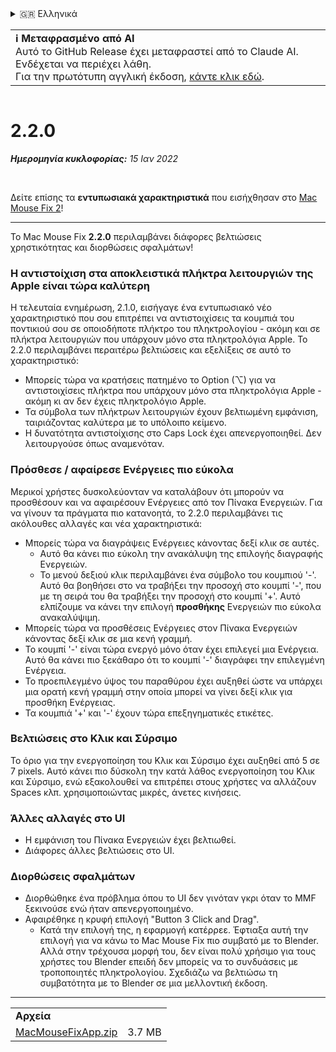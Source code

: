 <details>
<summary>🇬🇷 Ελληνικά</summary>

[🇬🇧 English (GitHub Release)](https://github.com/noah-nuebling/mac-mouse-fix/releases/tag/2.2.0)\
[🇦🇩 Català](https://redirect.macmousefix.com/?target=mmf-release&tag=2.2.0&locale=ca)\
[🇩🇪 Deutsch](https://redirect.macmousefix.com/?target=mmf-release&tag=2.2.0&locale=de)\
[🇪🇸 Español](https://redirect.macmousefix.com/?target=mmf-release&tag=2.2.0&locale=es)\
[🇫🇷 Français](https://redirect.macmousefix.com/?target=mmf-release&tag=2.2.0&locale=fr)\
[🇮🇩 Indonesia](https://redirect.macmousefix.com/?target=mmf-release&tag=2.2.0&locale=id)\
[🇮🇹 Italiano](https://redirect.macmousefix.com/?target=mmf-release&tag=2.2.0&locale=it)\
[🇭🇺 Magyar](https://redirect.macmousefix.com/?target=mmf-release&tag=2.2.0&locale=hu)\
[🇳🇱 Nederlands](https://redirect.macmousefix.com/?target=mmf-release&tag=2.2.0&locale=nl)\
[🇵🇱 Polski](https://redirect.macmousefix.com/?target=mmf-release&tag=2.2.0&locale=pl)\
[🇧🇷 Português (Brasil)](https://redirect.macmousefix.com/?target=mmf-release&tag=2.2.0&locale=pt-BR)\
[🇵🇹 Português (Portugal)](https://redirect.macmousefix.com/?target=mmf-release&tag=2.2.0&locale=pt-PT)\
[🇷🇴 Română](https://redirect.macmousefix.com/?target=mmf-release&tag=2.2.0&locale=ro)\
[🇸🇪 Svenska](https://redirect.macmousefix.com/?target=mmf-release&tag=2.2.0&locale=sv)\
[🇻🇳 Tiếng Việt](https://redirect.macmousefix.com/?target=mmf-release&tag=2.2.0&locale=vi)\
[🇹🇷 Türkçe](https://redirect.macmousefix.com/?target=mmf-release&tag=2.2.0&locale=tr)\
[🇨🇿 Čeština](https://redirect.macmousefix.com/?target=mmf-release&tag=2.2.0&locale=cs)\
**🇬🇷 Ελληνικά**\
[🇷🇺 Русский](https://redirect.macmousefix.com/?target=mmf-release&tag=2.2.0&locale=ru)\
[🇺🇦 Українська](https://redirect.macmousefix.com/?target=mmf-release&tag=2.2.0&locale=uk)\
[🇮🇱 עברית](https://redirect.macmousefix.com/?target=mmf-release&tag=2.2.0&locale=he)\
[🇸🇦 العربية](https://redirect.macmousefix.com/?target=mmf-release&tag=2.2.0&locale=ar)\
[🇮🇳 हिन्दी](https://redirect.macmousefix.com/?target=mmf-release&tag=2.2.0&locale=hi)\
[🇹🇭 ไทย](https://redirect.macmousefix.com/?target=mmf-release&tag=2.2.0&locale=th)\
[🇨🇳 中文 (简体)](https://redirect.macmousefix.com/?target=mmf-release&tag=2.2.0&locale=zh-Hans)\
[🇨🇳 中文 (繁體)](https://redirect.macmousefix.com/?target=mmf-release&tag=2.2.0&locale=zh-Hant)\
[🇭🇰 中文（香港)](https://redirect.macmousefix.com/?target=mmf-release&tag=2.2.0&locale=zh-HK)\
[🇯🇵 日本語](https://redirect.macmousefix.com/?target=mmf-release&tag=2.2.0&locale=ja)\
[🇰🇷 한국어](https://redirect.macmousefix.com/?target=mmf-release&tag=2.2.0&locale=ko)\
[Help translate Mac Mouse Fix to different languages!](https://github.com/noah-nuebling/mac-mouse-fix/discussions/731)
</details>
<table align=><td>
<b>ℹ️ Μεταφρασμένο από AI</b><br>
Αυτό το GitHub Release έχει μεταφραστεί από το Claude AI. Ενδέχεται να περιέχει λάθη.<br>
Για την πρωτότυπη αγγλική έκδοση, <a href="https://github.com/noah-nuebling/mac-mouse-fix/releases/tag/2.2.0">κάντε κλικ εδώ</a>.
</td></table>

<table></table>

# 2.2.0
***Ημερομηνία κυκλοφορίας:** 15 Ιαν 2022*

<br>

Δείτε επίσης τα **εντυπωσιακά χαρακτηριστικά** που εισήχθησαν στο [Mac Mouse Fix 2](https://redirect.macmousefix.com/?target=mmf-release&tag=2.0.0&locale=el)!

---

Το Mac Mouse Fix **2.2.0** περιλαμβάνει διάφορες βελτιώσεις χρηστικότητας και διορθώσεις σφαλμάτων!

### Η αντιστοίχιση στα αποκλειστικά πλήκτρα λειτουργιών της Apple είναι τώρα καλύτερη

Η τελευταία ενημέρωση, 2.1.0, εισήγαγε ένα εντυπωσιακό νέο χαρακτηριστικό που σου επιτρέπει να αντιστοιχίσεις τα κουμπιά του ποντικιού σου σε οποιοδήποτε πλήκτρο του πληκτρολογίου - ακόμη και σε πλήκτρα λειτουργιών που υπάρχουν μόνο στα πληκτρολόγια Apple. Το 2.2.0 περιλαμβάνει περαιτέρω βελτιώσεις και εξελίξεις σε αυτό το χαρακτηριστικό:

- Μπορείς τώρα να κρατήσεις πατημένο το Option (⌥) για να αντιστοιχίσεις πλήκτρα που υπάρχουν μόνο στα πληκτρολόγια Apple - ακόμη κι αν δεν έχεις πληκτρολόγιο Apple.
- Τα σύμβολα των πλήκτρων λειτουργιών έχουν βελτιωμένη εμφάνιση, ταιριάζοντας καλύτερα με το υπόλοιπο κείμενο.
- Η δυνατότητα αντιστοίχισης στο Caps Lock έχει απενεργοποιηθεί. Δεν λειτουργούσε όπως αναμενόταν.

### Πρόσθεσε / αφαίρεσε Ενέργειες πιο εύκολα

Μερικοί χρήστες δυσκολεύονταν να καταλάβουν ότι μπορούν να προσθέσουν και να αφαιρέσουν Ενέργειες από τον Πίνακα Ενεργειών. Για να γίνουν τα πράγματα πιο κατανοητά, το 2.2.0 περιλαμβάνει τις ακόλουθες αλλαγές και νέα χαρακτηριστικά:

- Μπορείς τώρα να διαγράψεις Ενέργειες κάνοντας δεξί κλικ σε αυτές.
  - Αυτό θα κάνει πιο εύκολη την ανακάλυψη της επιλογής διαγραφής Ενεργειών.
  - Το μενού δεξιού κλικ περιλαμβάνει ένα σύμβολο του κουμπιού '-'. Αυτό θα βοηθήσει στο να τραβήξει την προσοχή στο κουμπί '-', που με τη σειρά του θα τραβήξει την προσοχή στο κουμπί '+'. Αυτό ελπίζουμε να κάνει την επιλογή **προσθήκης** Ενεργειών πιο εύκολα ανακαλύψιμη.
- Μπορείς τώρα να προσθέσεις Ενέργειες στον Πίνακα Ενεργειών κάνοντας δεξί κλικ σε μια κενή γραμμή.
- Το κουμπί '-' είναι τώρα ενεργό μόνο όταν έχει επιλεγεί μια Ενέργεια. Αυτό θα κάνει πιο ξεκάθαρο ότι το κουμπί '-' διαγράφει την επιλεγμένη Ενέργεια.
- Το προεπιλεγμένο ύψος του παραθύρου έχει αυξηθεί ώστε να υπάρχει μια ορατή κενή γραμμή στην οποία μπορεί να γίνει δεξί κλικ για προσθήκη Ενέργειας.
- Τα κουμπιά '+' και '-' έχουν τώρα επεξηγηματικές ετικέτες.

### Βελτιώσεις στο Κλικ και Σύρσιμο

Το όριο για την ενεργοποίηση του Κλικ και Σύρσιμο έχει αυξηθεί από 5 σε 7 pixels. Αυτό κάνει πιο δύσκολη την κατά λάθος ενεργοποίηση του Κλικ και Σύρσιμο, ενώ εξακολουθεί να επιτρέπει στους χρήστες να αλλάζουν Spaces κλπ. χρησιμοποιώντας μικρές, άνετες κινήσεις.

### Άλλες αλλαγές στο UI

- Η εμφάνιση του Πίνακα Ενεργειών έχει βελτιωθεί.
- Διάφορες άλλες βελτιώσεις στο UI.

### Διορθώσεις σφαλμάτων

- Διορθώθηκε ένα πρόβλημα όπου το UI δεν γινόταν γκρι όταν το MMF ξεκινούσε ενώ ήταν απενεργοποιημένο.
- Αφαιρέθηκε η κρυφή επιλογή "Button 3 Click and Drag".
  - Κατά την επιλογή της, η εφαρμογή κατέρρεε. Έφτιαξα αυτή την επιλογή για να κάνω το Mac Mouse Fix πιο συμβατό με το Blender. Αλλά στην τρέχουσα μορφή του, δεν είναι πολύ χρήσιμο για τους χρήστες του Blender επειδή δεν μπορείς να το συνδυάσεις με τροποποιητές πληκτρολογίου. Σχεδιάζω να βελτιώσω τη συμβατότητα με το Blender σε μια μελλοντική έκδοση.

---

<table align="start">
<tr>
    <td colspan=2>
        <b>Αρχεία</b>
    </td>
</tr>
<tr>
    <td><a href="https://github.com/noah-nuebling/mac-mouse-fix/releases/download/2.2.0/MacMouseFixApp.zip">MacMouseFixApp.zip</a></td>
    <td>3.7 MB</td>
</tr>
</table>